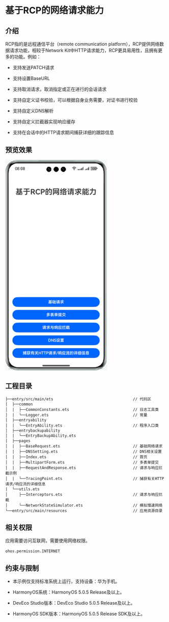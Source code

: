 # 基于RCP的网络请求能力
## 介绍
RCP指的是远程通信平台（remote communication platform），RCP提供网络数据请求功能，相较于Network Kit中HTTP请求能力，RCP更具易用性，且拥有更多的功能。例如：
* 支持发送PATCH请求

* 支持设置BaseURL

* 支持取消请求，取消指定或正在进行的会话请求

* 支持自定义证书校验，可以根据自身业务需要，对证书进行校验

* 支持自定义DNS解析

* 支持自定义拦截器实现响应缓存

* 支持在会话中的HTTP请求期间捕获详细的跟踪信息
## 预览效果
![](screenshots/device/rcp.gif)
## 工程目录
``` 
├──entry/src/main/ets                                   // 代码区
│  ├──common
│  |  ├──CommonConstants.ets                            // 日志工具类
│  |  └──Logger.ets                                     // 常量
│  ├──entryability
│  |  └──EntryAbility.ets                               // 程序入口类
│  ├──entrybackupability
│  |  └──EntryBackupAbility.ets
│  ├──pages
│  |  ├──BaseRequest.ets                                // 基础网络请求
│  |  ├──DNSSetting.ets                                 // DNS相关设置
│  |  ├──Index.ets                                      // 首页
│  |  ├──MultipartForm.ets                              // 多表单提交
│  |  ├──RequestAndResponse.ets                         // 请求与响应拦截示例
│  |  └──TracingPoint.ets                               // 捕获有关HTTP请求/响应流的详细信息
|  └──utils.ets
│     ├──Interceptors.ets                               // 请求与响应拦截
│     └──NetworkStateSimulator.ets                      // 模拟慢速网络
└──entry/src/main/resources                             // 应用资源目录
``` 
## 相关权限
应用需要访问互联网，需要使用网络权限。

`ohos.permission.INTERNET`
## 约束与限制
* 本示例仅支持标准系统上运行，支持设备：华为手机。

* HarmonyOS系统：HarmonyOS 5.0.5 Release及以上。

* DevEco Studio版本：DevEco Studio 5.0.5 Release及以上。
  
* HarmonyOS SDK版本：HarmonyOS 5.0.5 Release SDK及以上。